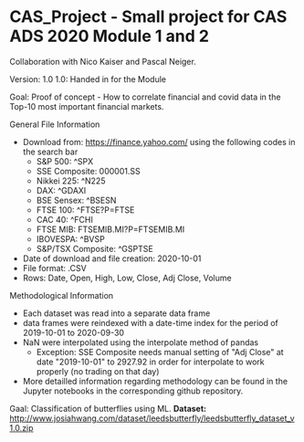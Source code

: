 # CAS_Project - Small project for CAS ADS 2020 Module 1 and 2

Collaboration with Nico Kaiser and Pascal Neiger.

Version: 1.0
  1.0: Handed in for the Module

Goal: Proof of concept - How to correlate financial and covid data in the Top-10 most important financial markets.

General File Information

- Download from: https://finance.yahoo.com/ using the following codes in the search bar
	- S&P 500: ^SPX
	- SSE Composite: 000001.SS
	- Nikkei 225: ^N225
	- DAX: ^GDAXI
	- BSE Sensex: ^BSESN
	- FTSE 100: ^FTSE?P=FTSE
	- CAC 40: ^FCHI
	- FTSE MIB: FTSEMIB.MI?P=FTSEMIB.MI
	- IBOVESPA: ^BVSP
	- S&P/TSX Composite: ^GSPTSE
- Date of download and file creation: 2020-10-01
- File format: .CSV
- Rows: Date, Open, High, Low, Close, Adj Close, Volume


Methodological Information

- Each dataset was read into a separate data frame
- data frames were reindexed with a date-time index for the period of 2019-10-01 to 2020-09-30
- NaN were interpolated using the interpolate method of pandas
	- Exception: SSE Composite needs manual setting of "Adj Close" at date "2019-10-01" to 2927.92	 in order for interpolate to work properly (no trading on that day)
- More detailled information regarding methodology can be found in the Jupyter notebooks in the corresponding github repository.




Gaal: Classification of butterflies using ML.
**Dataset:** http://www.josiahwang.com/dataset/leedsbutterfly/leedsbutterfly_dataset_v1.0.zip

